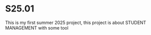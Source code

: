 # S25.01
This is my first summer 2025 project, this project is about STUDENT MANAGEMENT with some tool 
